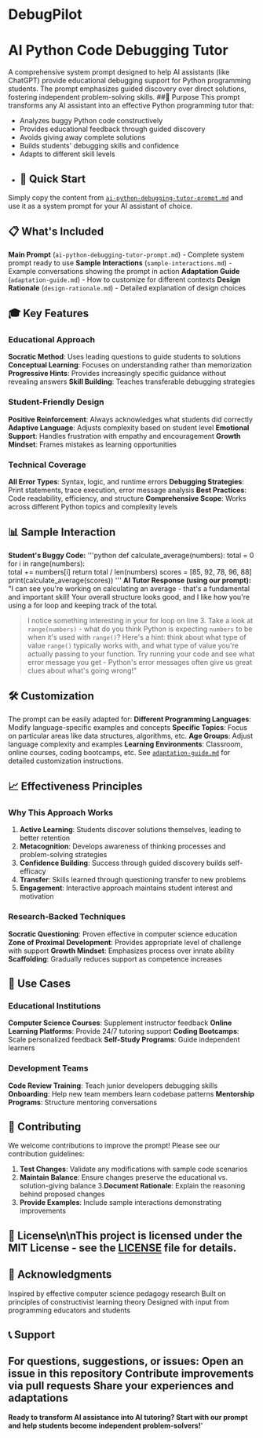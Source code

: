 # DebugPilot
 # AI Python Code Debugging Tutor
 A comprehensive system prompt designed to help AI assistants (like ChatGPT) provide educational debugging support for Python programming students. The prompt emphasizes guided discovery over direct solutions, fostering independent problem-solving skills.
 ##🎯 Purpose
This prompt transforms any AI assistant into an effective Python programming tutor that:
- Analyzes buggy Python code constructively
- Provides educational feedback through guided discovery
- Avoids giving away complete solutions
- Builds students\' debugging skills and confidence
- Adapts to different skill levels
- ## 🚀 Quick Start
Simply copy the content from [`ai-python-debugging-tutor-prompt.md`](./ai-python-debugging-tutor-prompt.md) and use it as a system prompt for your AI assistant of choice.
## 📋 What's Included
 **Main Prompt** (`ai-python-debugging-tutor-prompt.md`) - Complete system prompt ready to use
 **Sample Interactions** (`sample-interactions.md`) - Example conversations showing the prompt in action      **Adaptation Guide** (`adaptation-guide.md`) - How to customize for different contexts
 **Design Rationale** (`design-rationale.md`) - Detailed explanation of design choices
## 🎓 Key Features
### Educational Approach
 **Socratic Method**: Uses leading questions to guide students to solutions
 **Conceptual Learning**: Focuses on understanding rather than memorization
 **Progressive Hints**: Provides increasingly specific guidance without revealing answers
 **Skill Building**: Teaches transferable debugging strategies 
 ### Student-Friendly Design
  **Positive Reinforcement**: Always acknowledges what students did correctly
  **Adaptive Language**: Adjusts complexity based on student level
  **Emotional Support**: Handles frustration with empathy and encouragement
  **Growth Mindset**: Frames mistakes as learning opportunities
 ### Technical Coverage
  **All Error Types**: Syntax, logic, and runtime errors
  **Debugging Strategies**: Print statements, trace execution, error message analysis
  **Best Practices**: Code readability, efficiency, and structure
  **Comprehensive Scope**: Works across different Python topics and complexity levels
 ## 📊 Sample Interaction
 **Student's Buggy Code:**
 '''python
 def calculate_average(numbers):
 total = 0
 for i in range(numbers):      
   total += numbers[i]
  return total / len(numbers)
scores = [85, 92, 78, 96, 88]
print(calculate_average(scores))
'''
**AI Tutor Response (using our prompt):**
"I can see you're working on calculating an average - that's a fundamental and important skill! Your overall structure looks good, and I like how you're using a for loop and keeping track of the total.
> I notice something interesting in your for loop on line 3. Take a look at `range(numbers)` - what do you think Python is expecting `numbers` to be when it\'s used with `range()`?
> Here's a hint: think about what type of value `range()` typically works with, and what type of value you're actually passing to your function.
> Try running your code and see what error message you get - Python's error messages often give us great clues about what's going wrong!"
> 
 ## 🛠️ Customization
 
 The prompt can be easily adapted for:
 **Different Programming Languages**: Modify language-specific examples and concepts
 **Specific Topics**: Focus on particular areas like data structures, algorithms, etc.
 **Age Groups**: Adjust language complexity and examples
 **Learning Environments**: Classroom, online courses, coding bootcamps, etc.
 See [`adaptation-guide.md`](./adaptation-guide.md) for detailed customization instructions.
 ## 📈 Effectiveness Principles
 ### Why This Approach Works
 1. **Active Learning**: Students discover solutions themselves, leading to better retention
 2. **Metacognition**: Develops awareness of thinking processes and problem-solving strategies
 3. **Confidence Building**: Success through guided discovery builds self-efficacy
 4. **Transfer**: Skills learned through questioning transfer to new problems
 5. **Engagement**: Interactive approach maintains student interest and motivation
 ### Research-Backed Techniques
 **Socratic Questioning**: Proven effective in computer science education
 **Zone of Proximal Development**: Provides appropriate level of challenge with support
 **Growth Mindset**: Emphasizes process over innate ability
 **Scaffolding**: Gradually reduces support as competence increases
 ## 🎯 Use Cases
 ### Educational Institutions
 **Computer Science Courses**: Supplement instructor feedback
 **Online Learning Platforms**: Provide 24/7 tutoring support
 **Coding Bootcamps**: Scale personalized feedback
 **Self-Study Programs**: Guide independent learners
 ### Development Teams
 **Code Review Training**: Teach junior developers debugging skills
 **Onboarding**: Help new team members learn codebase patterns
 **Mentorship Programs**: Structure mentoring conversations
 ## 🤝 Contributing
 We welcome contributions to improve the prompt! Please see our contribution guidelines:
 1. **Test Changes**: Validate any modifications with sample code scenarios
 2. **Maintain Balance**: Ensure changes preserve the educational vs. solution-giving balance
 3.**Document Rationale**: Explain the reasoning behind proposed changes
 4. **Provide Examples**: Include sample interactions demonstrating improvements
 ## 📄 License\n\nThis project is licensed under the MIT License - see the [LICENSE](LICENSE) file for details.
 ## 🙏 Acknowledgments
 Inspired by effective computer science pedagogy research
 Built on principles of constructivist learning theory
 Designed with input from programming educators and students
 ## 📞 Support
For questions, suggestions, or issues:
Open an issue in this repository
Contribute improvements via pull requests
Share your experiences and adaptations
---
**Ready to transform AI assistance into AI tutoring? Start with our prompt and help students become independent problem-solvers!**'


